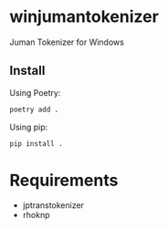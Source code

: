 # winjumantokenizer
Juman Tokenizer for Windows

## Install
Using Poetry:
```sh
poetry add .
```

Using pip:
```sh
pip install .
```

# Requirements
- jptranstokenizer
- rhoknp

